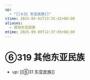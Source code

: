 ```yaml
---
up:
  - "[[⑥31 东亚民族]]"
ctime: 2025-03-01T13:35:42+08:00
aliases:
  - 其他东亚民族
mtime: 2025-09-09T12:37:05+08:00
---
```


# ⑥319 其他东亚民族

- up: [[⑥31 东亚民族]]
